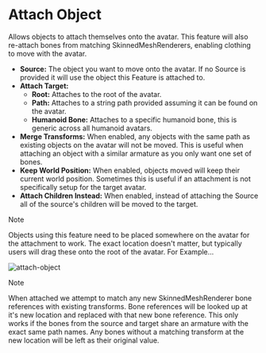 # Attach Object



Allows objects to attach themselves onto the avatar.  This feature will also re-attach bones from matching SkinnedMeshRenderers, enabling clothing to move with the avatar.

- **Source:** The object you want to move onto the avatar.  If no Source is provided it will use the object this Feature is attached to.
- **Attach Target:**
	- **Root:** Attaches to the root of the avatar.
	- **Path:** Attaches to a string path provided assuming it can be found on the avatar.
	- **Humanoid Bone:** Attaches to a specific humanoid bone, this is generic across all humanoid avatars.
- **Merge Transforms:** When enabled, any objects with the same path as existing objects on the avatar will not be moved.  This is useful when attaching an object with a similar armature as you only want one set of bones.
- **Keep World Position:** When enabled, objects moved will keep their current world position.  Sometimes this is useful if an attachment is not specifically setup for the target avatar.
- **Attach Children Instead:** When enabled, instead of attaching the Source all of the source's children will be moved to the target.

> [!NOTE]
> Objects using this feature need to be placed somewhere on the avatar for the attachment to work.  The exact location doesn't matter, but typically users will drag these onto the root of the avatar.  For Example...
>
> ![attach-object](~/images/attach-object-attach.png)



> [!NOTE]
> When attached we attempt to match any new SkinnedMeshRenderer bone references with existing transforms.  Bone references will be looked up at it's new location and replaced with that new bone reference.  This only works if the bones from the source and target share an armature with the exact same path names.  Any bones without a matching transform at the new location will be left as their original value.

